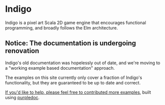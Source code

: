 # Indigo

Indigo is a pixel art Scala 2D game engine that encourages functional programming, and broadly follows the Elm architecture.

## Notice: The documentation is undergoing renovation

Indigo's old documentation was hopelessly out of date, and we're moving to a "working example based documentation" approach.

The examples on this site currently only cover a fraction of Indigo's functionality, but they are guaranteed to be up to date and correct.

[If you'd like to help, please feel free to contributed more examples](https://github.com/PurpleKingdomGames/indigo-docs), built using [purpledoc](https://github.com/PurpleKingdomGames/purpledoc).